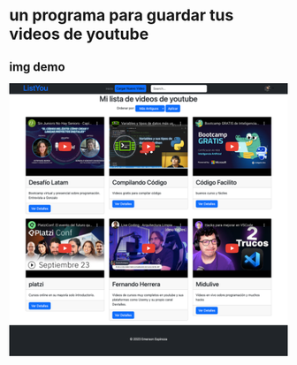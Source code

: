 # un programa para guardar tus videos de youtube

## img demo 

<img src="./static/img/mini_youtube.png">